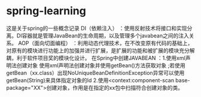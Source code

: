 
# spring-learning
这是关于spring的一些概念记录
DI（依赖注入）
  ：使用反射技术将接口和实现分离。DI容器就是管理JavaBean的生命周期，以及管理多个javabean之间的注入关系。
AOP（面向切面编程）
  ：利用动态代理技术，在不改变原有代码的基础上，对原有的模块进行功能上的加强并进行扩展，是扩展的功能和被扩展的模块充分解耦，利于软件项目奖的模块化设计。
在Spring中创建JAVABEAN
  ：1.使用xml声明法创建对象 
  使用xml声明法创建对象并使用getBean()方法获取对象 ;若使用getBean（xx.class）出现NoUniqueBeanDefinitionException异常可以使用getBean(String)来具体指定对象的Id
  2.使用<context:component-scan base-package="XX">创建对象，作用是在指定的xx包中扫描符合创建对象的类。
  
  
